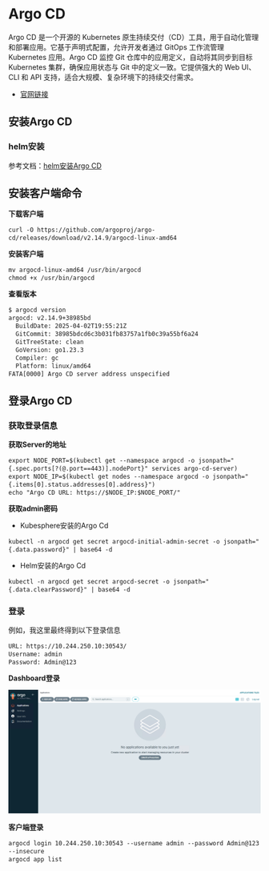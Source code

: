 # Argo CD

Argo CD 是一个开源的 Kubernetes 原生持续交付（CD）工具，用于自动化管理和部署应用。它基于声明式配置，允许开发者通过 GitOps 工作流管理 Kubernetes 应用。Argo CD 监控 Git 仓库中的应用定义，自动将其同步到目标 Kubernetes 集群，确保应用状态与 Git 中的定义一致。它提供强大的 Web UI、CLI 和 API 支持，适合大规模、复杂环境下的持续交付需求。

- [官网链接](https://argo-cd.readthedocs.io/)



## 安装Argo CD

### helm安装

参考文档：[helm安装Argo CD](/work/kubernetes/service/argo-cd/v2.14.8/)



## 安装客户端命令

**下载客户端**

```
curl -O https://github.com/argoproj/argo-cd/releases/download/v2.14.9/argocd-linux-amd64
```

**安装客户端**

```
mv argocd-linux-amd64 /usr/bin/argocd
chmod +x /usr/bin/argocd
```

**查看版本**

```
$ argocd version
argocd: v2.14.9+38985bd
  BuildDate: 2025-04-02T19:55:21Z
  GitCommit: 38985bdcd6c3b031fb83757a1fb0c39a55bf6a24
  GitTreeState: clean
  GoVersion: go1.23.3
  Compiler: gc
  Platform: linux/amd64
FATA[0000] Argo CD server address unspecified 
```



## 登录Argo CD

### 获取登录信息

**获取Server的地址**

```
export NODE_PORT=$(kubectl get --namespace argocd -o jsonpath="{.spec.ports[?(@.port==443)].nodePort}" services argo-cd-server)
export NODE_IP=$(kubectl get nodes --namespace argocd -o jsonpath="{.items[0].status.addresses[0].address}")
echo "Argo CD URL: https://$NODE_IP:$NODE_PORT/"
```

**获取admin密码**

- Kubesphere安装的Argo Cd

```
kubectl -n argocd get secret argocd-initial-admin-secret -o jsonpath="{.data.password}" | base64 -d
```

- Helm安装的Argo Cd

```
kubectl -n argocd get secret argocd-secret -o jsonpath="{.data.clearPassword}" | base64 -d
```

### 登录

例如，我这里最终得到以下登录信息

```
URL: https://10.244.250.10:30543/
Username: admin
Password: Admin@123
```

**Dashboard登录**

![image-20250411143304741](./assets/image-20250411143304741.png)

**客户端登录**

```
argocd login 10.244.250.10:30543 --username admin --password Admin@123 --insecure
argocd app list
```

